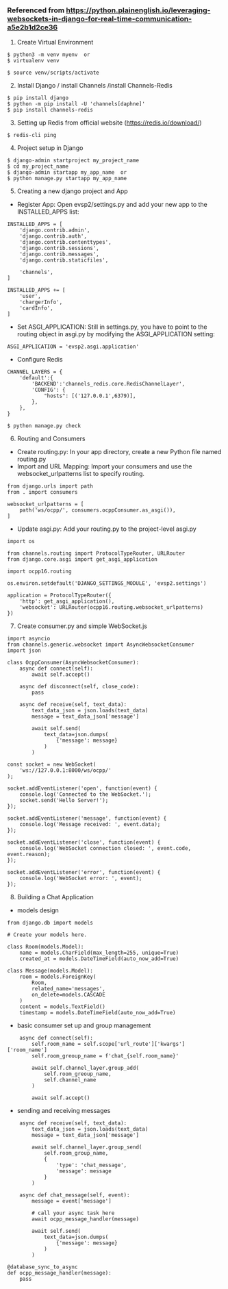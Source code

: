 ### Referenced from https://python.plainenglish.io/leveraging-websockets-in-django-for-real-time-communication-a5e2b1d2ce36

1. Create Virtual Environment
````
$ python3 -m venv myenv  or
$ virtualenv venv

$ source venv/scripts/activate
````
2. Install Django / install Channels /install Channels-Redis
````
$ pip install django
$ python -m pip install -U 'channels[daphne]'
$ pip install channels-redis
````
3. Setting up Redis from official website (https://redis.io/download/)
````
$ redis-cli ping
````
4. Project setup in Django
````
$ django-admin startproject my_project_name
$ cd my_project_name
$ django-admin startapp my_app_name  or
$ python manage.py startapp my_app_name
````
5. Creating a new django project and App
- Register App: Open evsp2/settings.py and add your new app to the INSTALLED_APPS list:
````
INSTALLED_APPS = [
    'django.contrib.admin',
    'django.contrib.auth',
    'django.contrib.contenttypes',
    'django.contrib.sessions',
    'django.contrib.messages',
    'django.contrib.staticfiles',

    'channels',
]

INSTALLED_APPS += [
    'user',
    'chargerInfo',
    'cardInfo',
]
````
- Set ASGI_APPLICATION: Still in settings.py, you have to point to the routing object in asgi.py by modifying the ASGI_APPLICATION setting:
````
ASGI_APPLICATION = 'evsp2.asgi.application'
````
- Configure Redis
````
CHANNEL_LAYERS = {
    'default':{
        'BACKEND':'channels_redis.core.RedisChannelLayer',
        'CONFIG': {
            "hosts": [('127.0.0.1',6379)],
        },
    },
}

$ python manage.py check
````
6. Routing and Consumers
- Create routing.py: In your app directory, create a new Python file named routing.py
- Import and URL Mapping: Import your consumers and use the websocket_urlpatterns list to specify routing.
`````
from django.urls import path
from . import consumers

websocket_urlpatterns = [
    path('ws/ocpp/', consumers.ocppConsumer.as_asgi()),
]
`````
- Update asgi.py: Add your routing.py to the project-level asgi.py
`````
import os

from channels.routing import ProtocolTypeRouter, URLRouter
from django.core.asgi import get_asgi_application

import ocpp16.routing

os.environ.setdefault('DJANGO_SETTINGS_MODULE', 'evsp2.settings')

application = ProtocolTypeRouter({
    'http': get_asgi_application(),
    'websocket': URLRouter(ocpp16.routing.websocket_urlpatterns)
}) 
`````
7. Create consumer.py and simple WebSocket.js 
`````
import asyncio
from channels.generic.websocket import AsyncWebsocketConsumer
import json

class OcppConsumer(AsyncWebsocketConsumer):
    async def connect(self):
        await self.accept()
    
    async def disconnect(self, close_code):
        pass

    async def receive(self, text_data):
        text_data_json = json.loads(text_data)
        message = text_data_json['message']

        await self.send(
            text_data=json.dumps(
                {'message': message}
            )
        )
`````
`````
const socket = new WebSocket(
    'ws://127.0.0.1:8000/ws/ocpp/'
);

socket.addEventListener('open', function(event) {
    console.log('Connected to the WebSocket.');
    socket.send('Hello Server!');
});

socket.addEventListener('message', function(event) {
    console.log('Message received: ', event.data);
});

socket.addEventListener('close', function(event) {
    console.log('WebSocket connection closed: ', event.code, event.reason);
});

socket.addEventListener('error', function(event) {
    console.log('WebSocket error: ', event);
});
````` 
8. Building a Chat Application
- models design
`````
from django.db import models

# Create your models here.

class Room(models.Model):
    name = models.CharField(max_length=255, unique=True)
    created_at = models.DateTimeField(auto_now_add=True) 

class Message(models.Model):
    room = models.ForeignKey(
        Room,
        related_name='messages',
        on_delete=models.CASCADE
    )
    content = models.TextField()
    timestamp = models.DateTimeField(auto_now_add=True)
`````
- basic consumer set up and group management 
`````
    async def connect(self):
        self.room_name = self.scope['url_route']['kwargs']['room_name']
        self.room_greoup_name = f'chat_{self.room_name}'

        await self.channel_layer.group_add(
            self.room_greoup_name,
            self.channel_name
        )

        await self.accept()
`````
- sending and receiving messages
`````
    async def receive(self, text_data):
        text_data_json = json.loads(text_data)
        message = text_data_json['message']

        await self.channel_layer.group_send(
            self.room_group_name,
            {
                'type': 'chat_message',
                'message': message
            }
        )

    async def chat_message(self, event):
        message = event['message']

        # call your async task here
        await ocpp_message_handler(message)

        await self.send(
            text_data=json.dumps(
                {'message': message}
            )
        )

@database_sync_to_async
def ocpp_message_handler(message):
    pass
`````
